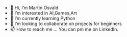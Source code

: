 - 👋 Hi, I’m Martin Osvald
- 👀 I’m interested in AI,Games,Art
- 🌱 I’m currently learning Python
- 💞️ I’m looking to collaborate on projects for beginners
- 📫 How to reach me ... You can pm me on LinkedIn.

<!---
leporelo0/leporelo0 is a ✨ special ✨ repository because its `README.md` (this file) appears on your GitHub profile.
You can click the Preview link to take a look at your changes.
--->
